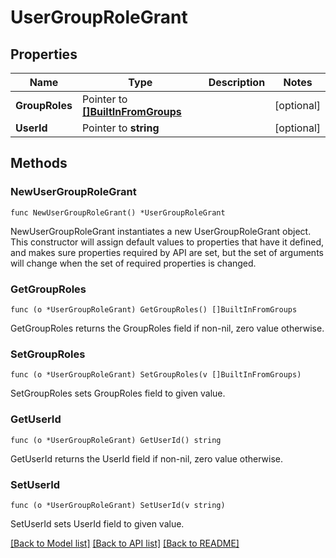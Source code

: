 # UserGroupRoleGrant

## Properties

Name | Type | Description | Notes
------------ | ------------- | ------------- | -------------
**GroupRoles** | Pointer to [**[]BuiltInFromGroups**](BuiltInFromGroups.md) |  | [optional] 
**UserId** | Pointer to **string** |  | [optional] 

## Methods

### NewUserGroupRoleGrant

`func NewUserGroupRoleGrant() *UserGroupRoleGrant`

NewUserGroupRoleGrant instantiates a new UserGroupRoleGrant object.
This constructor will assign default values to properties that have it defined,
and makes sure properties required by API are set, but the set of arguments
will change when the set of required properties is changed.

### GetGroupRoles

`func (o *UserGroupRoleGrant) GetGroupRoles() []BuiltInFromGroups`

GetGroupRoles returns the GroupRoles field if non-nil, zero value otherwise.

### SetGroupRoles

`func (o *UserGroupRoleGrant) SetGroupRoles(v []BuiltInFromGroups)`

SetGroupRoles sets GroupRoles field to given value.

### GetUserId

`func (o *UserGroupRoleGrant) GetUserId() string`

GetUserId returns the UserId field if non-nil, zero value otherwise.

### SetUserId

`func (o *UserGroupRoleGrant) SetUserId(v string)`

SetUserId sets UserId field to given value.


[[Back to Model list]](../README.md#documentation-for-models) [[Back to API list]](../README.md#documentation-for-api-endpoints) [[Back to README]](../README.md)


